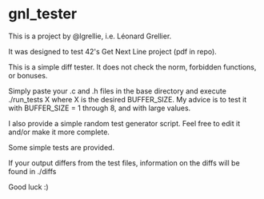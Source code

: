 # gnl_tester

This is a project by @lgrellie, i.e. Léonard Grellier.

It was designed to test 42's Get Next Line project (pdf in repo).

This is a simple diff tester. It does not check the norm, forbidden functions, or bonuses.

Simply paste your .c and .h files in the base directory and execute ./run_tests X where X is the desired BUFFER_SIZE. My advice is to test it with BUFFER_SIZE = 1 through 8, and with large values.

I also provide a simple random test generator script. Feel free to edit it and/or make it more complete.

Some simple tests are provided.

If your output differs from the test files, information on the diffs will be found in ./diffs

Good luck :)
